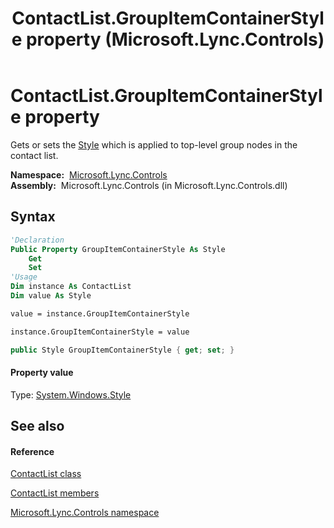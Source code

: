 ﻿---
title: ContactList.GroupItemContainerStyle property  (Microsoft.Lync.Controls)
TOCTitle: 'GroupItemContainerStyle property '
ms:assetid: P:Microsoft.Lync.Controls.ContactList.GroupItemContainerStyle_DI_3_UC_OCS14MrefLyncWPF
ms:mtpsurl: https://msdn.microsoft.com/en-us/library/microsoft.lync.controls.contactlist.groupitemcontainerstyle_di_3_uc_ocs14mreflyncwpf(v=office.15)
ms:contentKeyID: 48591228
ms.date: 07/28/2014
mtps_version: v=office.15
f1_keywords:
- Microsoft.Lync.Controls.ContactList.GroupItemContainerStyle
dev_langs:
- CSharp
- JScript
- VB
- other
---

# ContactList.GroupItemContainerStyle property

Gets or sets the [Style](http://msdn2.microsoft.com/en-us/library/ms603146) which is applied to top-level group nodes in the contact list.

**Namespace:**  [Microsoft.Lync.Controls](microsoft-lync-controls-namespace_1.md)  
**Assembly:**  Microsoft.Lync.Controls (in Microsoft.Lync.Controls.dll)

## Syntax

``` vb
'Declaration
Public Property GroupItemContainerStyle As Style
    Get
    Set
'Usage
Dim instance As ContactList
Dim value As Style

value = instance.GroupItemContainerStyle

instance.GroupItemContainerStyle = value
```

``` csharp
public Style GroupItemContainerStyle { get; set; }
```

#### Property value

Type: [System.Windows.Style](http://msdn2.microsoft.com/en-us/library/ms603146)  

## See also

#### Reference

[ContactList class](contactlist-class-microsoft-lync-controls_1.md)

[ContactList members](contactlist-members-microsoft-lync-controls_1.md)

[Microsoft.Lync.Controls namespace](microsoft-lync-controls-namespace_1.md)

